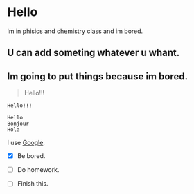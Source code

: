 # Hello
Im in phisics and chemistry class and im bored.

## U can add someting whatever u whant.

## Im going to put things because im bored.

>Hello!!!

`Hello!!!`

```
Hello
Bonjour
Hola
```

I use [Google](www.google.com).

- [x] Be bored.
- [ ] Do homework.
- [ ] Finish this.

